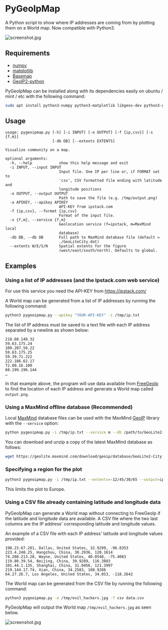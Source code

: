 # PyGeoIpMap


A Python script to show where IP addresses are coming from by plotting them on a World map. Now compatible with Python3.

![screenshot.jpg](https://raw.githubusercontent.com/lgg-awesome/PyGeoIpMap/master/screenshot.jpg)

## Requirements

* [numpy](http://www.numpy.org/)
* [matplotlib](http://matplotlib.org/)
* [Basemap](http://matplotlib.org/basemap/)
* [GeoIP2-python](https://github.com/maxmind/GeoIP2-python)

PyGeoIpMap can be installed along with its dependencies easily on ubuntu / mint / etc with the following command:

```bash
sudo apt install python3-numpy python3-matplotlib libgeos-dev python3-geoip2 python3-mpltoolkits.basemap
```

## Usage

```
usage: pygeoipmap.py [-h] [-i INPUT] [-o OUTPUT] [-f {ip,csv}] [-s {f,m}]
                     [-db DB] [--extents EXTENTS]

Visualize community on a map.

optional arguments:
  -h, --help            show this help message and exit
  -i INPUT, --input INPUT
                        Input file. One IP per line or, if FORMAT set to
                        'csv', CSV formatted file ending with latitude and
                        longitude positions
  -o OUTPUT, --output OUTPUT
                        Path to save the file (e.g. /tmp/output.png)
  -a APIKEY, --apikey APIKEY
                        API-KEY from ipstack.com
  -f {ip,csv}, --format {ip,csv}
                        Format of the input file.
  -s {f,m}, --service {f,m}
                        Geolocation service (f=ipstack, m=MaxMind local
                        database)
  -db DB, --db DB       Full path to MaxMind database file (default =
                        ./GeoLiteCity.dat)
  --extents W/E/S/N     Spatial extents for the figure
                        (west/east/south/north). Defaults to global.
```

## Examples

### Using a list of IP addresses (and the Ipstack.com web service)

For use this service you need the API-KEY from https://ipstack.com/

A World map can be generated from a list of IP addresses by running the following command:

```bash
python3 pygeoipmap.py --apikey "YOUR-API-KEY" -i /tmp/ip.txt 
```

The list of IP address must be saved to a text file with each IP
address separated by a newline as shown below:

```
218.60.148.32
59.63.175.24
109.207.56.22
59.63.175.25
59.39.71.222
222.186.62.17
72.80.16.100
60.199.196.144
…
```

In that example above, the program will use data available from
[FreeGeoIp](http://freegeoip.net/) to find the location of each IP address and generate a World map called `output.png`.

### Using a MaxMind offline database (Recommended)

Local [MaxMind](https://dev.maxmind.com/geoip/geoip2/geolite2/) database files can be used with the MaxMind [GeoIP](https://github.com/maxmind/GeoIP2-python) library with the `--service` option:

```bash
python pygeoipmap.py -i /tmp/ip.txt --service m --db /path/to/GeoLite2-City.mmdb
```

You can download and unzip a copy of the latest MaxMind database as follows:

```bash
wget https://geolite.maxmind.com/download/geoip/database/GeoLite2-City.tar.gz && tar -xzvf GeoLite2-City.tar.gz
```

### Specifying a region for the plot

```bash
python3 pygeoipmap.py -i /tmp/ip.txt --extents=-12/45/30/65 --output=ip.png
```

This limits the plot to Europe.

### Using a CSV file already containing latitude and longitude data

PyGeoIpMap can generate a World map without connecting to FreeGeoIp if the latitude and longitude data are available.
A CSV file where the two last columns are the IP address' corresponding latitude and longitude values.

An example of a CSV file with each IP address' latitude and longitude values provided:

```
198.23.67.201, Dallas, United States, 32.9299, -96.8353
223.4.240.25, Hangzhou, China, 30.2936, 120.1614
74.208.213.28, Wayne, United States, 40.0548, -75.4083
119.80.39.54, Beijing, China, 39.9289, 116.3883
101.44.1.135, Shanghai, China, 31.0456, 121.3997
219.144.17.74, Xian, China, 34.2583, 108.9286
64.27.26.7, Los Angeles, United States, 34.053, -118.2642
```

The World map can be generated from the CSV file by running the following command:

```bash
python3 pygeoipmap.py -o /tmp/evil_hackers.jpg -f csv data.csv
```

PyGeoIpMap will output the World map `/tmp/evil_hackers.jpg` as seen below.

![screenshot.jpg](https://raw.githubusercontent.com/lgg-awesome/PyGeoIpMap/master/screenshot.jpg)
